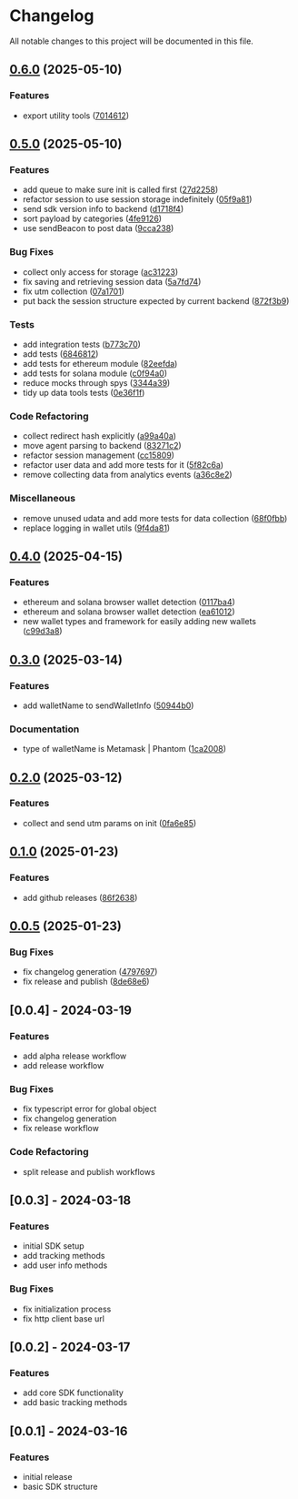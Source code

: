 # Changelog

All notable changes to this project will be documented in this file.


## [0.6.0](https://github.com/ondecentral/Lucia-Browser-SDK/compare/v0.5.0...v0.6.0) (2025-05-10)


### Features

* export utility tools ([7014612](https://github.com/ondecentral/Lucia-Browser-SDK/commit/70146126a260e169e6088462f1792dac23fe2fd5))

## [0.5.0](https://github.com/ondecentral/Lucia-Browser-SDK/compare/v0.4.0...v0.5.0) (2025-05-10)


### Features

* add queue to make sure init is called first ([27d2258](https://github.com/ondecentral/Lucia-Browser-SDK/commit/27d2258fd7f2671b018a1fd6c7d3b2da32b8478c))
* refactor session to use session storage indefinitely ([05f9a81](https://github.com/ondecentral/Lucia-Browser-SDK/commit/05f9a815d2b2bd411525cf6bc2646848b3c3364e))
* send sdk version info to backend ([d1718f4](https://github.com/ondecentral/Lucia-Browser-SDK/commit/d1718f4040cde9a1f54297562a6ec4c43bc51fd3))
* sort payload by categories ([4fe9126](https://github.com/ondecentral/Lucia-Browser-SDK/commit/4fe91264dbb344692726e734e422b5310f7db0d1))
* use sendBeacon to post data ([9cca238](https://github.com/ondecentral/Lucia-Browser-SDK/commit/9cca2381d304992aa05b25083260b7dcfe85f41c))


### Bug Fixes

* collect only access for storage ([ac31223](https://github.com/ondecentral/Lucia-Browser-SDK/commit/ac3122307f8e379b6dcb26f1f3015456c5303e27))
* fix saving and retrieving session data ([5a7fd74](https://github.com/ondecentral/Lucia-Browser-SDK/commit/5a7fd740da6070c7ff7a8f1c44dc03b880cdccc0))
* fix utm collection ([07a1701](https://github.com/ondecentral/Lucia-Browser-SDK/commit/07a17016c94fb600066c25bcc8116d17fac918f9))
* put back the session structure expected by current backend ([872f3b9](https://github.com/ondecentral/Lucia-Browser-SDK/commit/872f3b97ee78ce559ef8681ca96ac238f132e46d))


### Tests

* add integration tests ([b773c70](https://github.com/ondecentral/Lucia-Browser-SDK/commit/b773c70516bcd6180ca25d0c9b8f7f54f5a0016f))
* add tests ([6846812](https://github.com/ondecentral/Lucia-Browser-SDK/commit/6846812104ec69a343114fc9a9039cb884952d9a))
* add tests for ethereum module ([82eefda](https://github.com/ondecentral/Lucia-Browser-SDK/commit/82eefda876dec4c233f140f185ede65b37ca9f3e))
* add tests for solana module ([c0f94a0](https://github.com/ondecentral/Lucia-Browser-SDK/commit/c0f94a050e1412081e24ff05fc2f2ea046c9621c))
* reduce mocks through spys ([3344a39](https://github.com/ondecentral/Lucia-Browser-SDK/commit/3344a398c28268ef6eca8d947d00ea53ba833cb0))
* tidy up data tools tests ([0e36f1f](https://github.com/ondecentral/Lucia-Browser-SDK/commit/0e36f1f7eec682efde87400d5a06cb41f733412d))


### Code Refactoring

* collect redirect hash explicitly ([a99a40a](https://github.com/ondecentral/Lucia-Browser-SDK/commit/a99a40a7df1526a5d9c5821e877bd339181061f2))
* move agent parsing to backend ([83271c2](https://github.com/ondecentral/Lucia-Browser-SDK/commit/83271c2f7160abb491912c819bf93fcb89b9d572))
* refactor session management ([cc15809](https://github.com/ondecentral/Lucia-Browser-SDK/commit/cc158093579fd2e1a2746d1aa2c327844d51c0f1))
* refactor user data and add more tests for it ([5f82c6a](https://github.com/ondecentral/Lucia-Browser-SDK/commit/5f82c6ac5dbaf3531d807c734a81819184e2685d))
* remove collecting data from analytics events ([a36c8e2](https://github.com/ondecentral/Lucia-Browser-SDK/commit/a36c8e289f60df7fd0fb5c81598d4fcaa6cc3833))


### Miscellaneous

* remove unused udata and add more tests for data collection ([68f0fbb](https://github.com/ondecentral/Lucia-Browser-SDK/commit/68f0fbbc4b35f2f4c55ba8b092f7eed7be9484c5))
* replace logging in wallet utils ([9f4da81](https://github.com/ondecentral/Lucia-Browser-SDK/commit/9f4da81c892c2ebe76cec70e3143cb670114fc3e))

## [0.4.0](https://github.com/ondecentral/Lucia-Browser-SDK/compare/v0.3.0...v0.4.0) (2025-04-15)


### Features

* ethereum and solana browser wallet detection ([0117ba4](https://github.com/ondecentral/Lucia-Browser-SDK/commit/0117ba43b2cba4bfd8c78da8f1bcee21ba11695f))
* ethereum and solana browser wallet detection ([ea61012](https://github.com/ondecentral/Lucia-Browser-SDK/commit/ea61012f9892914481b377ef8339c1ccbcd73edb))
* new wallet types and framework for easily adding new wallets ([c99d3a8](https://github.com/ondecentral/Lucia-Browser-SDK/commit/c99d3a875e14980d15cc9f3030194939e29d7026))

## [0.3.0](https://github.com/ondecentral/Lucia-Browser-SDK/compare/v0.2.0...v0.3.0) (2025-03-14)

### Features

- add walletName to sendWalletInfo ([50944b0](https://github.com/ondecentral/Lucia-Browser-SDK/commit/50944b0f37d1492b47dbab1bb07b8281edabaf37))

### Documentation

- type of walletName is Metamask | Phantom ([1ca2008](https://github.com/ondecentral/Lucia-Browser-SDK/commit/1ca20088567e51a481e7bbd56cdea73d7cd45091))

## [0.2.0](https://github.com/ondecentral/Lucia-Browser-SDK/compare/v0.1.0...v0.2.0) (2025-03-12)

### Features

- collect and send utm params on init ([0fa6e85](https://github.com/ondecentral/Lucia-Browser-SDK/commit/0fa6e85b79f69c2b402bc55f8bf896a5fda4ba54))

## [0.1.0](https://github.com/ondecentral/Lucia-Browser-SDK/compare/v0.0.5...v0.1.0) (2025-01-23)

### Features

- add github releases ([86f2638](https://github.com/ondecentral/Lucia-Browser-SDK/commit/86f2638aa48eb66d8b4e8537314569ae25dd0b9d))

## [0.0.5](https://github.com/ondecentral/Lucia-Browser-SDK/compare/v0.0.4...v0.0.5) (2025-01-23)

### Bug Fixes

- fix changelog generation ([4797697](https://github.com/ondecentral/Lucia-Browser-SDK/commit/47976978ccb3866d510919c974dc73d304786953))
- fix release and publish ([8de68e6](https://github.com/ondecentral/Lucia-Browser-SDK/commit/8de68e6fe5bbef2b3d4e99262dc6f44d55241bc3))

## [0.0.4] - 2024-03-19

### Features

- add alpha release workflow
- add release workflow

### Bug Fixes

- fix typescript error for global object
- fix changelog generation
- fix release workflow

### Code Refactoring

- split release and publish workflows

## [0.0.3] - 2024-03-18

### Features

- initial SDK setup
- add tracking methods
- add user info methods

### Bug Fixes

- fix initialization process
- fix http client base url

## [0.0.2] - 2024-03-17

### Features

- add core SDK functionality
- add basic tracking methods

## [0.0.1] - 2024-03-16

### Features

- initial release
- basic SDK structure
